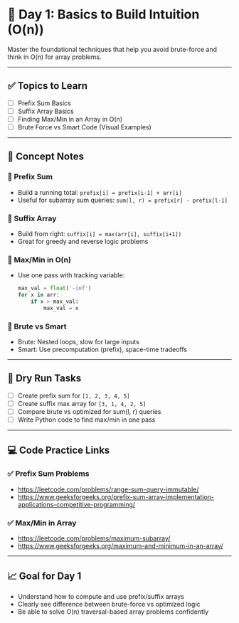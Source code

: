 # 📘 Day 1: Basics to Build Intuition (O(n))

Master the foundational techniques that help you avoid brute-force and think in O(n) for array problems.

---

## ✅ Topics to Learn

- [ ] Prefix Sum Basics  
- [ ] Suffix Array Basics  
- [ ] Finding Max/Min in an Array in O(n)  
- [ ] Brute Force vs Smart Code (Visual Examples)

---

## 🧠 Concept Notes

### 🔹 Prefix Sum
- Build a running total: `prefix[i] = prefix[i-1] + arr[i]`
- Useful for subarray sum queries: `sum(l, r) = prefix[r] - prefix[l-1]`

### 🔹 Suffix Array
- Build from right: `suffix[i] = max(arr[i], suffix[i+1])`
- Great for greedy and reverse logic problems

### 🔹 Max/Min in O(n)
- Use one pass with tracking variable:
  ```python
  max_val = float('-inf')
  for x in arr:
      if x > max_val:
          max_val = x
  ```

### 🔹 Brute vs Smart
- Brute: Nested loops, slow for large inputs
- Smart: Use precomputation (prefix), space-time tradeoffs

---

## 🧪 Dry Run Tasks

- [ ] Create prefix sum for `[1, 2, 3, 4, 5]`
- [ ] Create suffix max array for `[3, 1, 4, 2, 5]`
- [ ] Compare brute vs optimized for sum(l, r) queries
- [ ] Write Python code to find max/min in one pass

---

## 💻 Code Practice Links

### ✅ Prefix Sum Problems
- https://leetcode.com/problems/range-sum-query-immutable/
- https://www.geeksforgeeks.org/prefix-sum-array-implementation-applications-competitive-programming/

### ✅ Max/Min in Array
- https://leetcode.com/problems/maximum-subarray/
- https://www.geeksforgeeks.org/maximum-and-minimum-in-an-array/

---

## 📈 Goal for Day 1

- Understand how to compute and use prefix/suffix arrays
- Clearly see difference between brute-force vs optimized logic
- Be able to solve O(n) traversal-based array problems confidently
